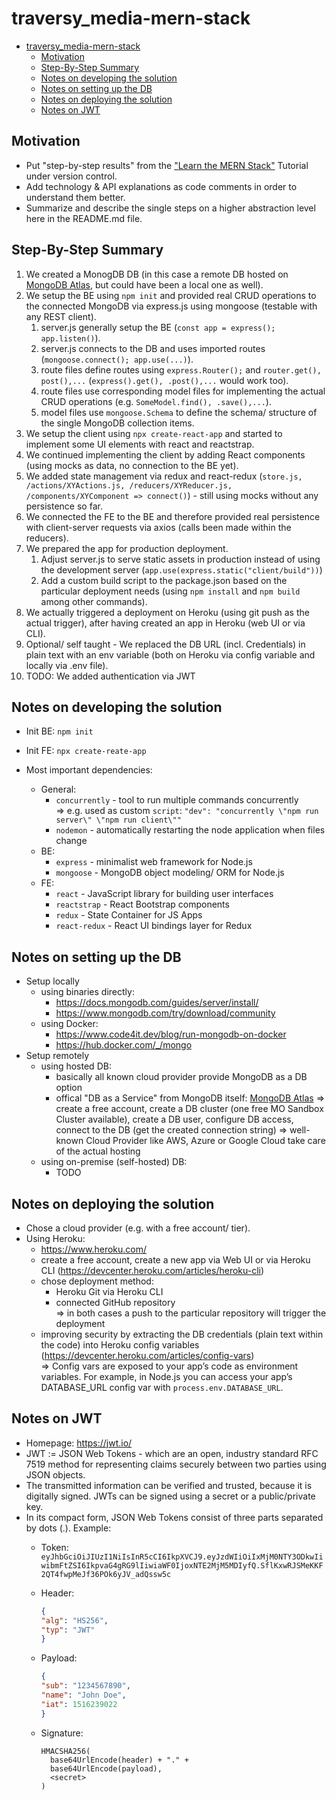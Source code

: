 # traversy_media-mern-stack

- [traversy_media-mern-stack](#traversy_media-mern-stack)
  - [Motivation](#motivation)
  - [Step-By-Step Summary](#step-by-step-summary)
  - [Notes on developing the solution](#notes-on-developing-the-solution)
  - [Notes on setting up the DB](#notes-on-setting-up-the-db)
  - [Notes on deploying the solution](#notes-on-deploying-the-solution)
  - [Notes on JWT](#notes-on-jwt)

## Motivation

- Put "step-by-step results" from the ["Learn the MERN Stack"](<https://www.youtube.com/playlist?list=PLillGF-RfqbbiTGgA77tGO426V3hRF9iE>) Tutorial under version control.
- Add technology & API explanations as code comments in order to understand them better.
- Summarize and describe the single steps on a higher abstraction level here in the README.md file.

## Step-By-Step Summary

1. We created a MonogDB DB (in this case a remote DB hosted on [MongoDB Atlas](<https://cloud.mongodb.com>), but could have been a local one as well).
2. We setup the BE using `npm init` and provided real CRUD operations to the connected MongoDB via express.js using mongoose (testable with any REST client).
   1. server.js generally setup the BE (`const app = express(); app.listen()`).
   2. server.js connects to the DB and uses imported routes (`mongoose.connect(); app.use(...)`).
   3. route files define routes using `express.Router();` and `router.get(), post(),...` (`express().get(), .post(),...` would work too).
   4. route files use corresponding model files for implementing the actual CRUD operations (e.g. `SomeModel.find(), .save(),...`).
   5. model files use `mongoose.Schema` to define the schema/ structure of the single MongoDB collection items.
3. We setup the client using `npx create-react-app` and started to implement some UI elements with react and reactstrap.
4. We continued implementing the client by adding React components (using mocks as data, no connection to the BE yet).
5. We added state management via redux and react-redux (`store.js, /actions/XYActions.js, /reducers/XYReducer.js, /components/XYComponent => connect()`) - still using mocks without any persistence so far.
6. We connected the FE to the BE and therefore provided real persistence with client-server requests via axios (calls been made within the reducers).
7. We prepared the app for production deployment.
   1. Adjust server.js to serve static assets in production instead of using the development server (`app.use(express.static("client/build"))`)
   2. Add a custom build script to the package.json based on the particular deployment needs (using `npm install` and `npm build` among other commands).
8. We actually triggered a deployment on Heroku (using git push as the actual trigger), after having created an app in Heroku (web UI or via CLI).
9. Optional/ self taught - We replaced the DB URL (incl. Credentials) in plain text with an env variable (both on Heroku via config variable and locally via .env file).
10. TODO: We added authentication via JWT

## Notes on developing the solution

- Init BE: `npm init`
- Init FE: `npx create-reate-app`

- Most important dependencies:
  - General:
    - `concurrently` - tool to run multiple commands concurrently  
    => e.g. used as custom `script`: `"dev": "concurrently \"npm run server\" \"npm run client\""`
    - `nodemon` - automatically restarting the node application when files change
  - BE:
    - `express` - minimalist web framework for Node.js
    - `mongoose` - MongoDB object modeling/ ORM for Node.js
  - FE:
    - `react` - JavaScript library for building user interfaces
    - `reactstrap` - React Bootstrap components
    - `redux` - State Container for JS Apps
    - `react-redux` - React UI bindings layer for Redux

## Notes on setting up the DB

- Setup locally
  - using binaries directly:
    - <https://docs.mongodb.com/guides/server/install/>
    - <https://www.mongodb.com/try/download/community>
  - using Docker:
    - <https://www.code4it.dev/blog/run-mongodb-on-docker>
    - <https://hub.docker.com/_/mongo>
- Setup remotely
  - using hosted DB:
    - basically all known cloud provider provide MongoDB as a DB option
    - offical "DB as a Service" from MongoDB itself: [MongoDB Atlas](<https://cloud.mongodb.com>)
    => create a free account, create a DB cluster (one free MO Sandbox Cluster available), create a DB user, configure DB access, connect to the DB (get the created connection string)
    => well-known Cloud Provider like AWS, Azure or Google Cloud take care of the actual hosting
  - using on-premise (self-hosted) DB:
    - TODO

## Notes on deploying the solution

- Chose a cloud provider (e.g. with a free account/ tier).
- Using Heroku:
  - <https://www.heroku.com/>
  - create a free account, create a new app via Web UI or via Heroku CLI (<https://devcenter.heroku.com/articles/heroku-cli>)
  - chose deployment method:
    - Heroku Git via Heroku CLI
    - connected GitHub repository  
    => in both cases a push to the particular repository will trigger the deployment
  - improving security by extracting the DB credentials (plain text within the code) into Heroku config variables (<https://devcenter.heroku.com/articles/config-vars>)  
  => Config vars are exposed to your app’s code as environment variables. For example, in Node.js you can access your app’s DATABASE_URL config var with `process.env.DATABASE_URL`.

## Notes on JWT

- Homepage: <https://jwt.io/>
- JWT := JSON Web Tokens - which are an open, industry standard RFC 7519 method for representing claims securely between two parties using JSON objects.
- The transmitted information can be verified and trusted, because it is digitally signed. JWTs can be signed using a secret or a public/private key.
- In its compact form, JSON Web Tokens consist of three parts separated by dots (.). Example:
  - Token: `eyJhbGciOiJIUzI1NiIsInR5cCI6IkpXVCJ9.eyJzdWIiOiIxMjM0NTY3ODkwIiwibmFtZSI6IkpvaG4gRG9lIiwiaWF0IjoxNTE2MjM5MDIyfQ.SflKxwRJSMeKKF2QT4fwpMeJf36POk6yJV_adQssw5c`
  - Header:

    ```json
    {
    "alg": "HS256",
    "typ": "JWT"
    }
    ```

  - Payload:
  
    ```json
    {
    "sub": "1234567890",
    "name": "John Doe",
    "iat": 1516239022
    }
    ```
  
  - Signature:

    ```code
    HMACSHA256(
      base64UrlEncode(header) + "." +
      base64UrlEncode(payload),
      <secret>
    ) 
    ```
